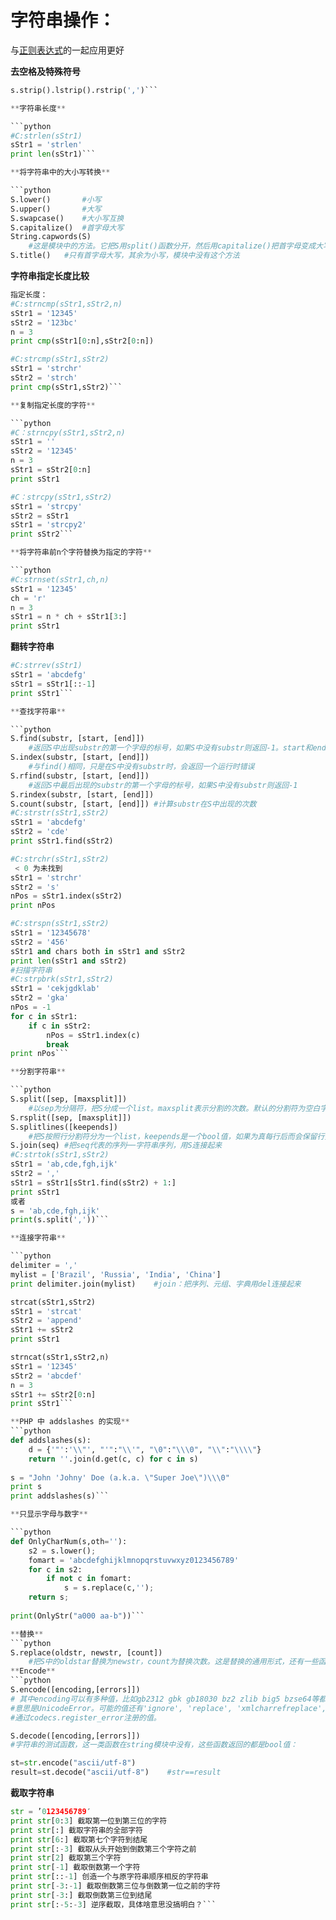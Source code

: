 # 字符串操作：

与[正则表达式](re.md)的一起应用更好

**去空格及特殊符号**

```python
s.strip().lstrip().rstrip(',')```

**字符串长度**

```python
#C:strlen(sStr1)
sStr1 = 'strlen'
print len(sStr1)```

**将字符串中的大小写转换**

```python
S.lower()       #小写
S.upper()       #大写
S.swapcase()    #大小写互换
S.capitalize()  #首字母大写
String.capwords(S)
    #这是模块中的方法。它把S用split()函数分开，然后用capitalize()把首字母变成大写，最后用join()合并到一起
S.title()   #只有首字母大写，其余为小写，模块中没有这个方法 
```

**字符串指定长度比较**

```python
指定长度：
#C:strncmp(sStr1,sStr2,n)
sStr1 = '12345'
sStr2 = '123bc'
n = 3
print cmp(sStr1[0:n],sStr2[0:n])

#C:strcmp(sStr1,sStr2)
sStr1 = 'strchr'
sStr2 = 'strch'
print cmp(sStr1,sStr2)```

**复制指定长度的字符**

```python
#C：strncpy(sStr1,sStr2,n)
sStr1 = ''
sStr2 = '12345'
n = 3
sStr1 = sStr2[0:n]
print sStr1

#C：strcpy(sStr1,sStr2)
sStr1 = 'strcpy'
sStr2 = sStr1
sStr1 = 'strcpy2'
print sStr2```

**将字符串前n个字符替换为指定的字符**

```python
#C:strnset(sStr1,ch,n)
sStr1 = '12345'
ch = 'r'
n = 3
sStr1 = n * ch + sStr1[3:]
print sStr1
```


**翻转字符串**

```python
#C:strrev(sStr1)
sStr1 = 'abcdefg'
sStr1 = sStr1[::-1]
print sStr1```

**查找字符串**

```python
S.find(substr, [start, [end]])
    #返回S中出现substr的第一个字母的标号，如果S中没有substr则返回-1。start和end为范围
S.index(substr, [start, [end]])
    #与find()相同，只是在S中没有substr时，会返回一个运行时错误
S.rfind(substr, [start, [end]])
    #返回S中最后出现的substr的第一个字母的标号，如果S中没有substr则返回-1
S.rindex(substr, [start, [end]])
S.count(substr, [start, [end]]) #计算substr在S中出现的次数 
#C:strstr(sStr1,sStr2)
sStr1 = 'abcdefg'
sStr2 = 'cde'
print sStr1.find(sStr2)

#C:strchr(sStr1,sStr2) 
 < 0 为未找到
sStr1 = 'strchr'
sStr2 = 's'
nPos = sStr1.index(sStr2)
print nPos

#C:strspn(sStr1,sStr2)
sStr1 = '12345678'
sStr2 = '456'
sStr1 and chars both in sStr1 and sStr2
print len(sStr1 and sStr2)
#扫描字符串
#C:strpbrk(sStr1,sStr2)
sStr1 = 'cekjgdklab'
sStr2 = 'gka'
nPos = -1
for c in sStr1:
    if c in sStr2:
        nPos = sStr1.index(c)
        break
print nPos```

**分割字符串**

```python
S.split([sep, [maxsplit]])
    #以sep为分隔符，把S分成一个list。maxsplit表示分割的次数。默认的分割符为空白字符
S.rsplit([sep, [maxsplit]])
S.splitlines([keepends])
    #把S按照行分割符分为一个list，keepends是一个bool值，如果为真每行后而会保留行分割符。
S.join(seq) #把seq代表的序列──字符串序列，用S连接起来 
#C:strtok(sStr1,sStr2)
sStr1 = 'ab,cde,fgh,ijk'
sStr2 = ','
sStr1 = sStr1[sStr1.find(sStr2) + 1:]
print sStr1
或者
s = 'ab,cde,fgh,ijk'
print(s.split(','))```

**连接字符串**

```python
delimiter = ','
mylist = ['Brazil', 'Russia', 'India', 'China']
print delimiter.join(mylist)    #join：把序列、元组、字典用del连接起来

strcat(sStr1,sStr2)
sStr1 = 'strcat'
sStr2 = 'append'
sStr1 += sStr2
print sStr1

strncat(sStr1,sStr2,n)
sStr1 = '12345'
sStr2 = 'abcdef'
n = 3
sStr1 += sStr2[0:n]
print sStr1```

**PHP 中 addslashes 的实现**
```python
def addslashes(s):
    d = {'"':'\\"', "'":"\\'", "\0":"\\\0", "\\":"\\\\"}
    return ''.join(d.get(c, c) for c in s)
 
s = "John 'Johny' Doe (a.k.a. \"Super Joe\")\\\0"
print s
print addslashes(s)```

**只显示字母与数字**

```python
def OnlyCharNum(s,oth=''):
    s2 = s.lower();
    fomart = 'abcdefghijklmnopqrstuvwxyz0123456789'
    for c in s2:
        if not c in fomart:
            s = s.replace(c,'');
    return s;
    
print(OnlyStr("a000 aa-b"))```

**替换**
```python
S.replace(oldstr, newstr, [count])
    #把S中的oldstar替换为newstr，count为替换次数。这是替换的通用形式，还有一些函数进行特殊字符的替换 ```
**Encode**
```python
S.encode([encoding,[errors]])
# 其中encoding可以有多种值，比如gb2312 gbk gb18030 bz2 zlib big5 bzse64等都支持。errors默认值为"strict"，
#意思是UnicodeError。可能的值还有'ignore', 'replace', 'xmlcharrefreplace', 'backslashreplace' 和所有
#通过codecs.register_error注册的值。

S.decode([encoding,[errors]])
#字符串的测试函数，这一类函数在string模块中没有，这些函数返回的都是bool值： 

st=str.encode("ascii/utf-8")
result=st.decode("ascii/utf-8")    #str==result
```
**截取字符串**

```python
str = ’0123456789′ 
print str[0:3] 截取第一位到第三位的字符
print str[:] 截取字符串的全部字符
print str[6:] 截取第七个字符到结尾
print str[:-3] 截取从头开始到倒数第三个字符之前
print str[2] 截取第三个字符
print str[-1] 截取倒数第一个字符
print str[::-1] 创造一个与原字符串顺序相反的字符串
print str[-3:-1] 截取倒数第三位与倒数第一位之前的字符
print str[-3:] 截取倒数第三位到结尾
print str[:-5:-3] 逆序截取，具体啥意思没搞明白？```